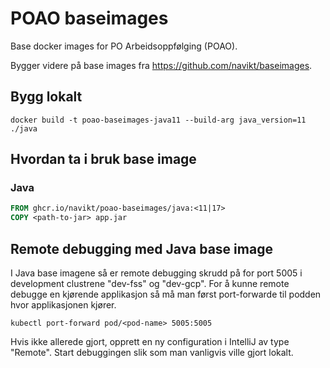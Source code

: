 # POAO baseimages

Base docker images for PO Arbeidsoppfølging (POAO).

Bygger videre på base images fra https://github.com/navikt/baseimages.

## Bygg lokalt
```shell script
docker build -t poao-baseimages-java11 --build-arg java_version=11 ./java
```

## Hvordan ta i bruk base image

### Java
```dockerfile
FROM ghcr.io/navikt/poao-baseimages/java:<11|17>
COPY <path-to-jar> app.jar
```

## Remote debugging med Java base image

I Java base imagene så er remote debugging skrudd på for port 5005 i development clustrene "dev-fss" og "dev-gcp".
For å kunne remote debugge en kjørende applikasjon så må man først port-forwarde til podden hvor applikasjonen kjører.

```shell script
kubectl port-forward pod/<pod-name> 5005:5005
```

Hvis ikke allerede gjort, opprett en ny configuration i IntelliJ av type "Remote".
Start debuggingen slik som man vanligvis ville gjort lokalt.
